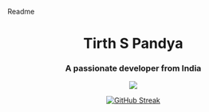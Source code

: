 

Readme
<h1 align="center">Tirth S Pandya</h1>
<h3 align="center">A passionate developer from India</h3>

<p align="center">
  <a href="https://skillicons.dev">
    <img src="https://skillicons.dev/icons?i=git,apple,cpp,c,css,html,github,js,react,mysql,python,notion,selenium,vscode,terminal,bash" />
  </a>
</p>

<p align="center">
<a href="https://git.io/streak-stats"><img src="https://streak-stats.demolab.com?user=Tirth678" alt="GitHub Streak" /></a>
